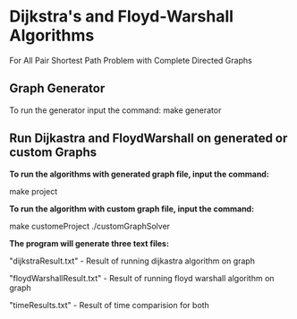 # Dijkstra's and Floyd-Warshall Algorithms 
For All Pair Shortest Path Problem with Complete Directed Graphs

## Graph Generator

To run the generator input the command:
make generator

## Run Dijkastra and FloydWarshall on generated or custom Graphs

__To run the algorithms with generated graph file, input the command:__

make project

__To run the algorithm with custom graph file, input the command:__

make customeProject
./customGraphSolver <custom file name>

__The program will generate three text files:__

"dijkstraResult.txt" 		- Result of running dijkastra algorithm on graph

"floydWarshallResult.txt" 		- Result of running floyd warshall algorithm on graph

"timeResults.txt"			- Result of time comparision for both 
